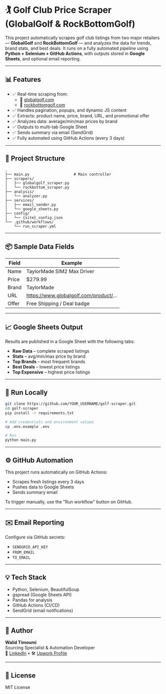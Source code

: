 # 🏌️ Golf Club Price Scraper (GlobalGolf & RockBottomGolf)

This project automatically scrapes golf club listings from two major retailers — **GlobalGolf** and **RockBottomGolf** — and analyzes the data for trends, brand stats, and best deals. It runs on a fully automated pipeline using **Python + Selenium + GitHub Actions**, with outputs stored in **Google Sheets**, and optional email reporting.

---

## 📊 Features

- ✅ Real-time scraping from:
  - 🔹 [globalgolf.com](https://www.globalgolf.com)
  - 🔹 [rockbottomgolf.com](https://www.rockbottomgolf.com)
- ✅ Handles pagination, popups, and dynamic JS content
- ✅ Extracts: product name, price, brand, URL, and promotional offer
- ✅ Analyzes data: average/min/max prices by brand
- ✅ Outputs to multi-tab Google Sheet
- ✅ Sends summary via email (SendGrid)
- ✅ Fully automated using GitHub Actions (every 3 days)

---

## 📁 Project Structure

```
.
├── main.py                    # Main controller
├── scrapers/
│   ├── globalgolf_scraper.py
│   └── rockbottom_scraper.py
├── analysis/
│   └── analyzer.py
├── services/
│   ├── email_sender.py
│   └── google_sheets.py
├── config/
│   └── {site}_config.json
└── .github/workflows/
    └── run_scraper.yml
```

---

## 📦 Sample Data Fields

| Field    | Example                                 |
|----------|-----------------------------------------|
| Name     | TaylorMade SIM2 Max Driver              |
| Price    | $279.99                                 |
| Brand    | TaylorMade                              |
| URL      | https://www.globalgolf.com/product/...  |
| Offer    | Free Shipping / Deal badge              |

---

## 📈 Google Sheets Output

Results are published in a Google Sheet with the following tabs:

- **Raw Data** – complete scraped listings
- **Stats** – avg/min/max price by brand
- **Top Brands** – most frequent brands
- **Best Deals** – lowest price listings
- **Top Expensive** – highest price listings

---

## 🚀 Run Locally

```bash
git clone https://github.com/YOUR_USERNAME/golf-scraper.git
cd golf-scraper
pip install -r requirements.txt

# Add credentials and environment values
cp .env.example .env

# Run
python main.py
```

---

## ⚙️ GitHub Automation

This project runs automatically on GitHub Actions:

- Scrapes fresh listings every 3 days
- Pushes data to Google Sheets
- Sends summary email

To trigger manually, use the "Run workflow" button on GitHub.

---

## ✉️ Email Reporting

Configure via GitHub secrets:
- `SENDGRID_API_KEY`
- `FROM_EMAIL`
- `TO_EMAIL`

---

## 💡 Tech Stack

- Python, Selenium, BeautifulSoup
- gspread (Google Sheets API)
- Pandas for analysis
- GitHub Actions (CI/CD)
- SendGrid (email notifications)

---

## 👤 Author

**Walid Timoumi**  
Sourcing Specialist & Automation Developer  
🔗 [LinkedIn](https://linkedin.com/in/your-link) • 🛠️ [Upwork Profile](https://www.upwork.com/freelancers/your-link)

---

## 📄 License

MIT License
